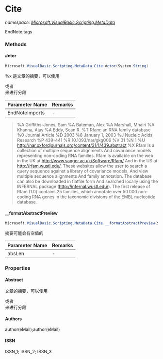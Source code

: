 ﻿# Cite
_namespace: <a href="#" onClick="load('/docs/Microsoft.VisualBasic.Scripting.MetaData/index.md')">Microsoft.VisualBasic.Scripting.MetaData</a>_

EndNote tags



### Methods

#### #ctor
```csharp
Microsoft.VisualBasic.Scripting.MetaData.Cite.#ctor(System.String)
```
%x 是文章的摘要，可以使用<p>或者<br/>来进行分段

|Parameter Name|Remarks|
|--------------|-------|
|EndNoteImports|-|

> 
>  %A Griffiths-Jones, Sam
>  %A Bateman, Alex
>  %A Marshall, Mhairi
>  %A Khanna, Ajay
>  %A Eddy, Sean R.
>  %T Rfam: an RNA family database
>  %0 Journal Article
>  %D 2003 
>  %8 January 1, 2003 
>  %J Nucleic Acids Research 
>  %P 439-441 
>  %R 10.1093/nar/gkg006 
>  %V 31 
>  %N 1 
>  %U http://nar.oxfordjournals.org/content/31/1/439.abstract 
>  %X Rfam Is a collection of multiple sequence alignments And covariance models representing non-coding RNA families. Rfam Is available on the web in the UK at http://www.sanger.ac.uk/Software/Rfam/ And in the US at http://rfam.wustl.edu/. These websites allow the user to search a query sequence against a library of covariance models, And view multiple sequence alignments And family annotation. The database can also be downloaded in flatfile form And searched locally using the INFERNAL package (http://infernal.wustl.edu/). The first release of Rfam (1.0) contains 25 families, which annotate over 50 000 non-coding RNA genes in the taxonomic divisions of the EMBL nucleotide database. 
>  

#### __formatAbstractPreview
```csharp
Microsoft.VisualBasic.Scripting.MetaData.Cite.__formatAbstractPreview(System.String)
```
摘要可能会有空值的

|Parameter Name|Remarks|
|--------------|-------|
|absLen|-|



### Properties

#### Abstract
文章的摘要，可以使用<p>或者<br/>来进行分段
#### Authors
author(eMail);author(eMail)
#### ISSN
ISSN_1; ISSN_2; ISSN_3
